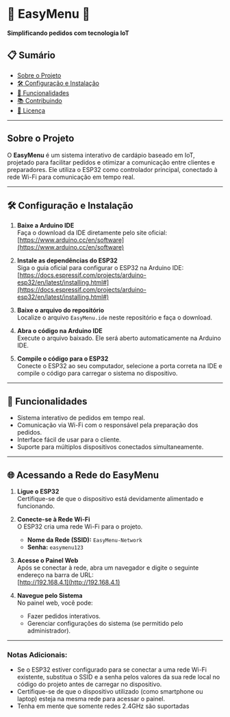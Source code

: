 # 🌟 EasyMenu 🌟

**Simplificando pedidos com tecnologia IoT**

## 📋 Sumário

- [Sobre o Projeto](#sobre-o-projeto)
- [🛠️ Configuração e Instalação](#️-configuração-e-instalação)
- [🚀 Funcionalidades](#-funcionalidades)
- [📚 Contribuindo](#-contribuindo)
- [📄 Licença](#-licença)

---

## Sobre o Projeto

O **EasyMenu** é um sistema interativo de cardápio baseado em IoT, projetado para facilitar pedidos e otimizar a comunicação entre clientes e preparadores. Ele utiliza o ESP32 como controlador principal, conectado à rede Wi-Fi para comunicação em tempo real.

---

## 🛠️ Configuração e Instalação

1. **Baixe a Arduino IDE**  
   Faça o download da IDE diretamente pelo site oficial:  
   [https://www.arduino.cc/en/software](https://www.arduino.cc/en/software)

2. **Instale as dependências do ESP32**  
   Siga o guia oficial para configurar o ESP32 na Arduino IDE:  
   [https://docs.espressif.com/projects/arduino-esp32/en/latest/installing.html#](https://docs.espressif.com/projects/arduino-esp32/en/latest/installing.html#)

3. **Baixe o arquivo do repositório**  
   Localize o arquivo `EasyMenu.ide` neste repositório e faça o download.

4. **Abra o código na Arduino IDE**  
   Execute o arquivo baixado. Ele será aberto automaticamente na Arduino IDE.

5. **Compile o código para o ESP32**  
   Conecte o ESP32 ao seu computador, selecione a porta correta na IDE e compile o código para carregar o sistema no dispositivo.

---

## 🚀 Funcionalidades

- Sistema interativo de pedidos em tempo real.
- Comunicação via Wi-Fi com o responsável pela preparação dos pedidos.
- Interface fácil de usar para o cliente.
- Suporte para múltiplos dispositivos conectados simultaneamente.

---

## 🌐 Acessando a Rede do EasyMenu

1. **Ligue o ESP32**  
   Certifique-se de que o dispositivo está devidamente alimentado e funcionando.

2. **Conecte-se à Rede Wi-Fi**  
   O ESP32 cria uma rede Wi-Fi para o projeto.  
   - **Nome da Rede (SSID):** `EasyMenu-Network`  
   - **Senha:** `easymenu123`

3. **Acesse o Painel Web**  
   Após se conectar à rede, abra um navegador e digite o seguinte endereço na barra de URL:  
   [http://192.168.4.1](http://192.168.4.1)  

4. **Navegue pelo Sistema**  
   No painel web, você pode:
   - Fazer pedidos interativos.
   - Gerenciar configurações do sistema (se permitido pelo administrador).

---

### Notas Adicionais:
- Se o ESP32 estiver configurado para se conectar a uma rede Wi-Fi existente, substitua o SSID e a senha pelos valores da sua rede local no código do projeto antes de carregar no dispositivo.
- Certifique-se de que o dispositivo utilizado (como smartphone ou laptop) esteja na mesma rede para acessar o painel.
- Tenha em mente que somente redes 2.4GHz são suportadas
